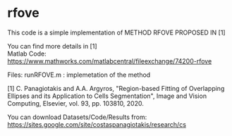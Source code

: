 # rfove


This code is a simple  implementation of METHOD RFOVE PROPOSED IN [1] 

You can find more details in [1]  
Matlab Code: https://www.mathworks.com/matlabcentral/fileexchange/74200-rfove

Files: runRFOVE.m : implemetation of the method
  
[1] C. Panagiotakis and A.A. Argyros, "Region-based Fitting of Overlapping Ellipses and its 
Application to Cells Segmentation", Image and Vision Computing, Elsevier, vol. 93, pp. 103810, 2020.

You can download Datasets/Code/Results 
from: https://sites.google.com/site/costaspanagiotakis/research/cs 
